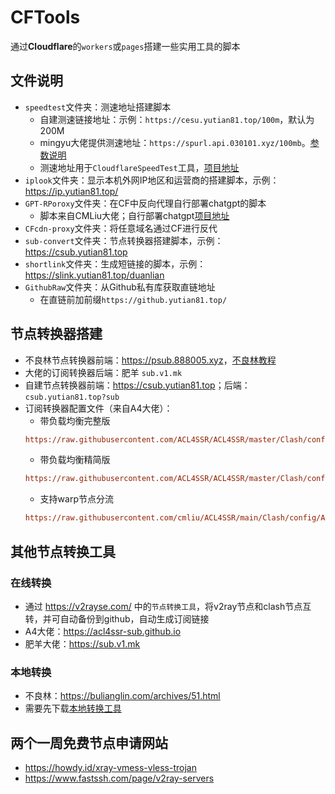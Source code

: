 # CFTools
通过**Cloudflare**的`workers`或`pages`搭建一些实用工具的脚本

## 文件说明
- `speedtest`文件夹：测速地址搭建脚本
  - 自建测速链接地址：示例：`https://cesu.yutian81.top/100m`，默认为200M
  - mingyu大佬提供测速地址：`https://spurl.api.030101.xyz/100mb`。[参数说明](https://spurl.api.030101.xyz/)
  - 测速地址用于`CloudflareSpeedTest`工具，[项目地址](https://github.com/XIU2/CloudflareSpeedTest)  
- `iplook`文件夹：显示本机外网IP地区和运营商的搭建脚本，示例：<https://ip.yutian81.top/>
- `GPT-RPoroxy`文件夹：在CF中反向代理自行部署chatgpt的脚本
  - 脚本来自CMLiu大佬；自行部署chatgpt[项目地址](https://github.com/ChatGPTNextWeb/ChatGPT-Next-Web)
- `CFcdn-proxy`文件夹：将任意域名通过CF进行反代
- `sub-convert`文件夹：节点转换器搭建脚本，示例：<https://csub.yutian81.top>
- `shortlink`文件夹：生成短链接的脚本，示例：<https://slink.yutian81.top/duanlian>
- `GithubRaw`文件夹：从Github私有库获取直链地址
  - 在直链前加前缀`https://github.yutian81.top/`

## 节点转换器搭建
- 不良林节点转换器前端：<https://psub.888005.xyz>，[不良林教程](https://github.com/bulianglin/psub)
- 大佬的订阅转换器后端：肥羊 `sub.v1.mk`
- 自建节点转换器前端：<https://csub.yutian81.top>；后端：`csub.yutian81.top?sub`
- 订阅转换器配置文件（来自A4大佬）：
  - 带负载均衡完整版
  ```ini
  https://raw.githubusercontent.com/ACL4SSR/ACL4SSR/master/Clash/config/ACL4SSR_Online_Full_MultiMode.ini
  ```
  - 带负载均衡精简版
  ```ini
  https://raw.githubusercontent.com/ACL4SSR/ACL4SSR/master/Clash/config/ACL4SSR_Online_Mini_MultiMode.ini
  ```
  - 支持warp节点分流
  ```ini
  https://raw.githubusercontent.com/cmliu/ACL4SSR/main/Clash/config/ACL4SSR_Online_Full_MultiMode_WARP.ini
    ```

## 其他节点转换工具
### 在线转换
- 通过 <https://v2rayse.com/> 中的`节点转换工具`，将v2ray节点和clash节点互转，并可自动备份到github，自动生成订阅链接  
- A4大佬：<https://acl4ssr-sub.github.io>  
- 肥羊大佬：<https://sub.v1.mk>  
### 本地转换 
- 不良林：https://bulianglin.com/archives/51.html  
- 需要先下载[本地转换工具](https://github.com/tindy2013/subconverter/releases)  

## 两个一周免费节点申请网站  
- <https://howdy.id/xray-vmess-vless-trojan>  
- <https://www.fastssh.com/page/v2ray-servers>  
